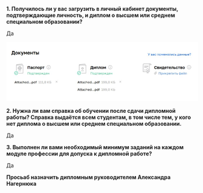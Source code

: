 **1. Получилось ли у вас загрузить в личный кабинет документы, подтверждающие личность, и диплом о высшем или среднем специальном образовании?**

Да

![Image alt](https://github.com/mezhibo/Dopusk/blob/f9586c72a8e7f66adc6a8bd4aecb2dbc46910df1/IMG/dopusk.jpg)


**2. Нужна ли вам справка об обучении после сдачи дипломной работы? Справка выдаётся всем студентам, в том числе тем, у кого нет диплома о высшем или среднем специальном образовании.**


Да

**3. Выполнен ли вами необходимый минимум заданий на каждом модуле профессии для допуска к дипломной работе?**


Да


**Просьаб назначить дипломным руководителем Александра Нагернюка**








